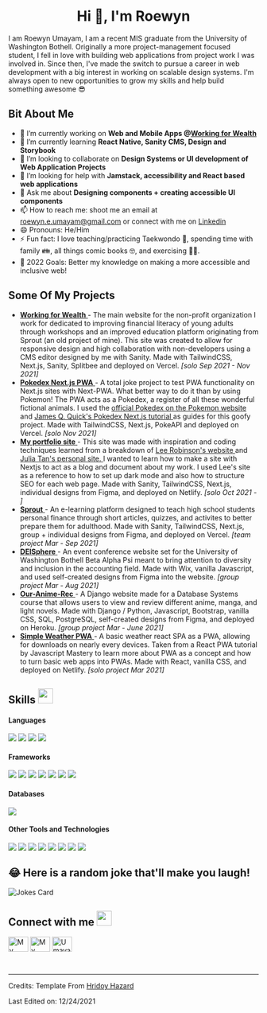 
<h1 align="center">Hi 👋, I'm Roewyn</h1>
I am Roewyn Umayam, I am a recent MIS graduate from the University of Washington Bothell. Originally a more project-management focused student, I fell in love with building web applications from project work I was involved in. Since then, I've made the switch to pursue a career in web development with a big interest in working on scalable design systems. I'm always open to new opportunities to grow my skills and help build something awesome 😎


## Bit About Me 
- 🔭 I’m currently working on <strong>Web and Mobile Apps @<a href="https://workingforwealth.org">Working for Wealth</a> </strong>
- 🌱 I’m currently learning <strong>React Native, Sanity CMS, Design and Storybook </strong>
- 👯 I’m looking to collaborate on <strong>Design Systems or UI development of Web Application Projects </strong>
- 🤔 I’m looking for help with <strong>Jamstack, accessibility and React based web applications</strong>
- 💬 Ask me about <strong>Designing components + creating accessible UI components</strong>
- 📫 How to reach me: shoot me an email at  <a href="mailto:roewyn.e.umayam@gmail.com">roewyn.e.umayam@gmail.com</a> or connect with me on <a href="https://www.linkedin.com/in/roewyn-umayam/">Linkedin</a> 
- 😄 Pronouns: He/Him
- ⚡ Fun fact: I love teaching/practicing Taekwondo 🥋, spending time with family 👪, all things comic books 🤓, and exercising 🏋🏾.
- 🥅 2022 Goals: Better my knowledge on making a more accessible and inclusive web!

## Some Of My Projects
<ul>
  <li>
      <a
        className="link"
        href="https://workingforwealth.org"
        target="_blank"
        rel="noopener"
      >
        <strong>Working for Wealth</strong>
      </a>
      - The main website for the non-profit organization I work for dedicated to improving financial literacy of young adults through workshops and an improved education   platform originating from Sprout (an old project of mine). This site was created to allow for responsive design and high collaboration with non-developers using a CMS editor designed by me with Sanity. Made with TailwindCSS, Next.js, Sanity, Splitbee and deployed on Vercel. <em>[solo Sep 2021 - Nov 2021]</em>
    </li>
    <li>
      <a
        className="link"
        href="https://pokedex-react-pwa.vercel.app/"
        target="_blank"
        rel="noopener"
      >
        <strong>Pokedex Next.js PWA</strong>
      </a>
      - A total joke project to test PWA functionality on Next.js sites
      with Next-PWA. What better way to do it than by using Pokemon! The
      PWA acts as a Pokedex, a register of all these wonderful fictional
      animals. I used the 
      <a
        href="https://www.pokemon.com/us/pokedex/"
        target="_blank"
        rel="noopener"
      >
        official Pokedex on the Pokemon website
      </a>
      and
      <a
        href="https://www.youtube.com/watch?v=LMRAEUPkFXI"
        target="_blank"
        rel="noopener"
      >
        James Q. Quick's Pokedex Next.js tutorial
      </a>
      as guides for this goofy project. Made with TailwindCSS, Next.js,
      PokeAPI and deployed on Vercel. <em>[solo Nov 2021]</em>
    </li>
    <li>
      <a className="link" href="https://roewyn-umayam.netlify.app" rel="noopener">
        <strong>My portfolio site</strong>
      </a>
      - This site was made with inspiration and coding techniques
      learned from a breakdown of
      <a
        href="https://leerob.io/"
        target="_blank"
        rel="noopener"
      >
        Lee Robinson's website
      </a>
      and
      <a
        href="https://bionicjulia.com/"
        target="_blank"
        rel="noopener"
      >
        Julia Tan's personal site.
      </a>
      I wanted to learn how to make a site with Nextjs to act as a blog
      and document about my work. I used Lee's site as a reference to
      how to set up dark mode and also how to structure SEO for each web
      page. Made with Sanity, TailwindCSS, Next.js, individual
      designs from Figma, and deployed on Netlify.
      <em>[solo Oct 2021 - ]</em>
    </li>
    <li>
      <a
        className="link"
        href="https://sprout-learning.vercel.app/"
        target="_blank"
        rel="noopener"
      >
        <strong>Sprout</strong>
      </a>
      - An e-learning platform designed to teach high school students
      personal finance through short articles, quizzes, and activites to
      better prepare them for adulthood. Made with Sanity, TailwindCSS,
      Next.js, group + individual designs from Figma, and deployed on
      Vercel. <em>[team project Mar - Sep 2021]</em>
    </li>
    <li>
      <a
        className="link"
        href="https://deisphere.com"
        rel="noopener"
      >
        <strong>DEISphere</strong>
      </a>
      - An event conference website set for the University of Washington
      Bothell Beta Alpha Psi meant to bring attention to diversity and
      inclusion in the accounting field. Made with Wix, vanilla
      Javascript, and used self-created designs from Figma into the
      website. <em>[group project Mar - Aug 2021]</em>
    </li>
    <li>
      <a
        className="link"
        href="https://our-anime-rec.herokuapp.com/"
        target="_blank"
        rel="noopener"
      >
        <strong>Our-Anime-Rec</strong>
      </a>
      - A Django website made for a Database Systems course that allows
      users to view and review different anime, manga, and light novels.
      Made with Django / Python, Javascript, Bootstrap, vanilla CSS,
      SQL, PostgreSQL, self-created designs from Figma, and deployed on
      Heroku. <em>[group project Mar - June 2021]</em>
    </li>
    <li>
      <a
        className="link"
        href="https://stupefied-benz-fd5f0c.netlify.app/"
        target="_blank"
        rel="noopener"
      >
        <strong>Simple Weather PWA</strong>
      </a>
      - A basic weather react SPA as a PWA, allowing for downloads on
      nearly every devices. Taken from a React PWA tutorial by
      Javascript Mastery to learn more about PWA as a concept and how to
      turn basic web apps into PWAs. Made with React, vanilla CSS, and
      deployed on Netlify. <em>[solo project Mar 2021]</em>
    </li>
</ul>

## Skills <img src="https://media.giphy.com/media/iY8CRBdQXODJSCERIr/giphy.gif" width="30px">&nbsp; 

<h4> Languages </h4>
<span> 
  <img src="https://img.shields.io/badge/HTML5-E34F26?style=for-the-badge&logo=html5&logoColor=white">
  <img src="https://img.shields.io/badge/CSS3-1572B6?style=for-the-badge&logo=css3&logoColor=white">
  <img src="https://img.shields.io/badge/JavaScript-F7DF1E?style=for-the-badge&logo=javascript&logoColor=black">
  <img src="https://img.shields.io/badge/Java-ED8B00?style=for-the-badge&logo=java&logoColor=white">
</span>

<h4> Frameworks </h4>
<span>
  <img src="https://img.shields.io/badge/Next.js-000000?style=for-the-badge&logo=next.js&logoColor=white">
  <img src="https://img.shields.io/badge/TailwindCSS-06B6D4?style=for-the-badge&logo=tailwindcss&logoColor=white">
  <img src="https://img.shields.io/badge/Express.js-000000?style=for-the-badge&logo=express&logoColor=white">
  <img src="https://img.shields.io/badge/Yarn-2C8EBB?style=for-the-badge&logo=yarn&logoColor=white">
  <img src="https://img.shields.io/badge/npm-CB3837?style=for-the-badge&logo=npm&logoColor=white">
  <img src="https://img.shields.io/badge/Node.js-339933?style=for-the-badge&logo=nodedotjs&logoColor=white">
  <img src="https://img.shields.io/badge/React-20232A?style=for-the-badge&logo=react&logoColor=61DAFB">
</span>

<h4> Databases </h4>
<span>
  <img src="https://img.shields.io/badge/PostgreSQL-336791?style=for-the-badge&logo=postgresql&logoColor=white">
</span>


<h4> Other Tools and Technologies </h4>
<span>
  <img src="https://img.shields.io/badge/Storybook-FF4785?style=for-the-badge&logo=storybook&logoColor=white">
  <img src="https://img.shields.io/badge/Sanity-FF2D20?style=for-the-badge&logo=sanity&logoColor=white">
  <img src="https://img.shields.io/badge/Visual_Studio_Code-0078D4?style=for-the-badge&logo=visual%20studio%20code&logoColor=white">
  <img src="https://img.shields.io/badge/Windows-0078D6?style=for-the-badge&logo=windows&logoColor=white">
  <img src="https://img.shields.io/badge/Git-F05032?style=for-the-badge&logo=git&logoColor=white">
  <img src="https://img.shields.io/badge/Markdown-000000?style=for-the-badge&logo=markdown&logoColor=white">
  <img src="https://img.shields.io/badge/json-5E5C5C?style=for-the-badge&logo=json&logoColor=white">
  <img src="https://img.shields.io/badge/React_Router-CA4245?style=for-the-badge&logo=react-router&logoColor=white">
</span>
    
## 😂 Here is a random joke that'll make you laugh!
![Jokes Card](https://readme-jokes.vercel.app/api)

## Connect with me <img src="https://media.giphy.com/media/iY8CRBdQXODJSCERIr/giphy.gif" width="30px">
<a href="https://www.linkedin.com/in/roewyn-umayam/" target="blank"><img align="center"  color="blue" src="https://cdn.jsdelivr.net/npm/simple-icons@v3/icons/linkedin.svg" alt="My linkedin profile" height="30" width="40" /></a>
<a href="https://instagram.com/roewynaboat" target="blank"><img align="center" src="https://raw.githubusercontent.com/rahuldkjain/github-profile-readme-generator/master/src/images/icons/Social/instagram.svg" alt="My instagram link" height="30" width="40" /></a>
<a href="https://github.com/Umayarz18" target="blank"><img align="center" src="https://raw.githubusercontent.com/rahuldkjain/github-profile-readme-generator/master/src/images/icons/Social/github.svg" alt="Umayarz18 github profile" height="30" width="40" /></a>
    
<br>


-----
Credits: Template From [Hridoy Hazard](https://github.com/HridoyHazard)

Last Edited on: 12/24/2021
